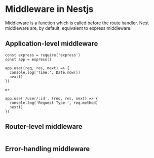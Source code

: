 # Middleware in Nestjs
Middleware is a function which is called before the route handler.
Nest middleware are, by default, equivalent to express middleware.

## Application-level middleware

```
const express = require('express')
const app = express()

app.use((req, res, next) => {
  console.log('Time:', Date.now())
  next()
})

or

app.use('/user/:id', (req, res, next) => {
  console.log('Request Type:', req.method)
  next()
})
```
## Router-level middleware
```

```

## Error-handling middleware

